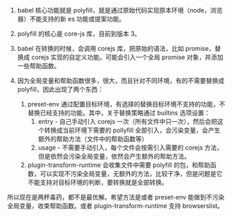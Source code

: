 1. babel 核心功能就是 polyfill，就是通过原始代码实现原本环境（node，浏览器）不能支持的新 es 功能或提案功能。

2. polyfill 的核心是 core-js 库，目前到版本 3。

3. babel 在转换的时候，会调用 corejs 库，把原始的语法，比如 promise，替换成 corejs 实现的自定义功能。可能会引入一个全局 promise 对象，并添加一些帮助函数。

4. 因为全局变量和帮助函数很多，很大，而且针对不同环境，有的不需要替换成 polyfill，因此出现了两个东西：
   1. preset-env 通过配置目标环境，有选择的替换目标环境不支持的功能，不替换已经支持的功能。其中，关于替换策略通过 builtins 选项设置：
      1. entry - 自己手动引入 corejs 一次（所有文件中只一次），然后会把这个转换成当前环境下需要的 pollyfill 全部引入，会污染变量，会产生额外的帮助方法（文件中的帮助函数等）
      2. usage - 不需要手动引入，每个文件会按需引入需要的 corejs 方法，但是依然会污染全局变量，依然会产生额外的帮助方法。
   2. plugin-transform-runtime 会收集文件中需要 polyfill 的包，和帮助函数，可以实现不污染全局变量，无额外的方法，比较干净，但是问题是它不能支持对目标环境的判断，要转换就是全部转换。

所以现在是两杯毒药，都不是最优解。希望方法是或者 preset-env 能做到不污染全局变量，收束帮助函数。或者 plugin-transform-runtime 支持 browserslist。
